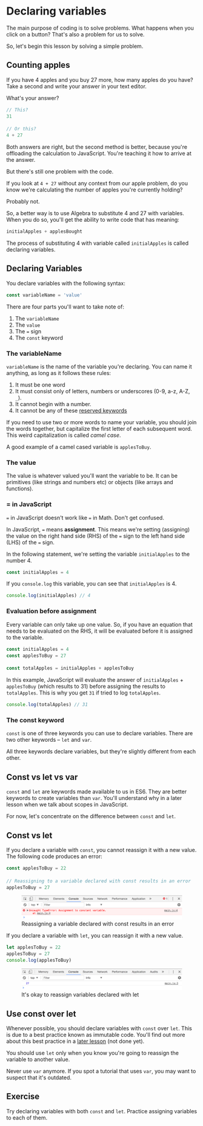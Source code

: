 # Declaring variables

The main purpose of coding is to solve problems. What happens when you click on a button? That's also a problem for us to solve.

So, let's begin this lesson by solving a simple problem.

## Counting apples

If you have 4 apples and you buy 27 more, how many apples do you have? Take a second and write your answer in your text editor.

What's your answer?

```js
// This?
31

// Or this?
4 + 27
```

Both answers are right, but the second method is better, because you're offloading the calculation to JavaScript. You're teaching it how to arrive at the answer.

But there's still one problem with the code.

If you look at `4 + 27` without any context from our apple problem, do you know we're calculating the number of apples you're currently holding?

Probably not.

So, a better way is to use Algebra to substitute 4 and 27 with variables. When you do so, you'll get the ability to write code that has meaning:

```js
initialApples + applesBought
```

The process of substituting 4 with variable called `initialApples` is called declaring variables.

## Declaring Variables

You declare variables with the following syntax:

```js
const variableName = 'value'
```

There are four parts you'll want to take note of:

1. The `variableName`
2. The `value`
3. The `=` sign
4. The `const` keyword

### The variableName

`variableName` is the name of the variable you're declaring. You can name it anything, as long as it follows these rules:

1. It must be one word
2. It must consist only of letters, numbers or underscores (0-9, a-z, A-Z, `_`).
3. It cannot begin with a number.
4. It cannot be any of these [reserved keywords](https://developer.mozilla.org/en-US/docs/Web/JavaScript/Reference/Lexical_grammar#Keywords)

If you need to use two or more words to name your variable, you should join the words together, but capitalize the first letter of each subsequent word. This weird capitalization is called *camel case*.

A good example of a camel cased variable is `applesToBuy`.

### The value

The value is whatever valued you'll want the variable to be. It can be primitives (like strings and numbers etc) or objects (like arrays and functions).

### = in JavaScript

`=` in JavaScript doesn't work like `=` in Math. Don't get confused.

In JavaScript, `=` means **assignment**. This means we're setting (assigning) the value on the right hand side (RHS) of the `=` sign to the left hand side (LHS) of the `=` sign.

In the following statement, we're setting the variable `initialApples` to the number 4.

```js
const initialApples = 4
```

If you `console.log` this variable, you can see that `initialApples` is 4.

```js
console.log(initialApples) // 4
```

### Evaluation before assignment

Every variable can only take up one value. So, if you have an equation that needs to be evaluated on the RHS, it will be evaluated before it is assigned to the variable.

```js
const initialApples = 4
const applesToBuy = 27

const totalApples = initialApples + applesToBuy
```

In this example, JavaScript will evaluate the answer of `initialApples` + `applesToBuy` (which results to 31) before assigning the results to `totalApples`. This is why you get `31` if tried to log `totalApples`.

```js
console.log(totalApples) // 31
```

### The const keyword

`const` is one of three keywords you can use to declare variables. There are two other keywords – `let` and `var`.

All three keywords declare variables, but they're slightly different from each other.

## Const vs let vs var

`const` and `let` are keywords made available to us in ES6. They are better keywords to create variables than `var`. You'll understand why in a later lesson when we talk about scopes in JavaScript.

For now, let's concentrate on the difference between `const` and `let`.

## Const vs let

If you declare a variable with `const`, you cannot reassign it with a new value. The following code produces an error:

```js
const applesToBuy = 22

// Reassigning to a variable declared with const results in an error
applesToBuy = 27
```

<figure>
  <img src="../../images/js-basics/variables/const.png" alt="Reassigning a variable declared with const results in an error">
  <figcaption>Reassigning a variable declared with const results in an error</figcaption>
</figure>

If you declare a variable with `let`, you can reassign it with a new value.

```js
let applesToBuy = 22
applesToBuy = 27
console.log(applesToBuy)
```

<figure>
  <img src="../../images/js-basics/variables/let.png" alt="It's okay to reassign variables declared with let">
  <figcaption>It's okay to reassign variables declared with let</figcaption>
</figure>

## Use const over let

Whenever possible, you should declare variables with `const` over `let`. This is due to a best practice known as immutable code. You'll find out more about this best practice in a [later lesson]() (not done yet).

You should use `let` only when you know you're going to reassign the variable to another value.

Never use `var` anymore. If you spot a tutorial that uses `var`, you may want to suspect that it's outdated.

## Exercise

Try declaring variables with both `const` and `let`. Practice assigning variables to each of them.